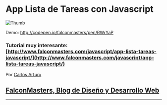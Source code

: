 ﻿# App Lista de Tareas con Javascript

![Thumb](https://raw.githubusercontent.com/falconmasters/lista-tareas/master/img/Como%20hacer%20una%20App%20Lista%20de%20Tareas%20con%20Javascript.jpg)

Demo: http://codepen.io/falconmasters/pen/RWrYaP

### Tutorial muy interesante: [http://www.falconmasters.com/javascript/app-lista-tareas-javascript/](http://www.falconmasters.com/javascript/app-lista-tareas-javascript/)

Por [Carlos Arturo](http://www.twitter.com/falconmasters)
## [FalconMasters, Blog de Diseño y Desarrollo Web](http://www.falconmasters.com)

---